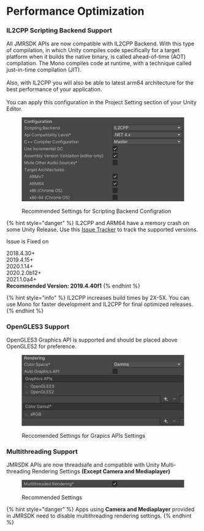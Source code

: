 # Performance Optimization

### IL2CPP Scripting Backend Support

All JMRSDK APIs are now compatible with IL2CPP Backend. With this type of compilation, in which Unity compiles code specifically for a target platform when it builds the native binary, is called ahead-of-time (AOT) compilation. The Mono compiles code at runtime, with a technique called just-in-time compilation (JIT).\
\
Also, with IL2CPP you will also be able to latest arm64 architecture for the best performance of your application.\
\
You can apply this configuration in the Project Setting section of your Unity Editor.

<figure><img src="../.gitbook/assets/Scripting-Backend-Configration.png" alt=""><figcaption><p>Recommended Settings for Scripting Backend Configration</p></figcaption></figure>

{% hint style="danger" %}
IL2CPP and ARM64 have a memory crash on some Unity Release. Use this [Issue Tracker](https://issuetracker.unity3d.com/issues/android-il2cpp-empty-project-crashes-on-launch-with-using-memoryadresses-from-more-than-16gb-of-memory-messages) to track the supported versions.

Issue is Fixed on

2018.4.30+\
2019.4.15+\
2020.1.14+\
2020.2.0b12+\
2021.1.0a4+\
**Recommended Version: 2019.4.40f1**
{% endhint %}

{% hint style="info" %}
IL2CPP increases build times by 2X-5X. You can use Mono for faster development and IL2CPP for final optimized releases.
{% endhint %}

### OpenGLES3 Support

OpenGLES3 Graphics API is supported and should be placed above OpenGLES2 for preference.

<figure><img src="../.gitbook/assets/Graphics-API-Settings.png" alt=""><figcaption><p>Reccomended Settings for Grapics APIs Settings</p></figcaption></figure>

### Multithreading Support

JMRSDK APIs are now threadsafe and compatible with Unity Multi-threading Rendering Settings **(Except Camera and Mediaplayer)**

<figure><img src="../.gitbook/assets/Multithreading-Settings.png" alt=""><figcaption><p>Recommended Settings</p></figcaption></figure>

{% hint style="danger" %}
Apps using **Camera and Mediaplayer** provided in JMRSDK need to disable multithreading rendering settings.
{% endhint %}
